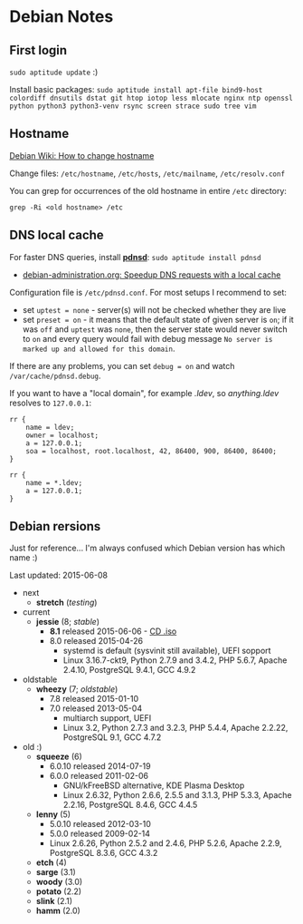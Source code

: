 

Debian Notes
============


First login
-----------

`sudo aptitude update` :)

Install basic packages: `sudo aptitude install apt-file bind9-host colordiff dnsutils dstat git htop iotop less mlocate nginx ntp openssl python python3 python3-venv rsync screen strace sudo tree vim`

Hostname
--------

[Debian Wiki: How to change hostname](https://wiki.debian.org/HowTo/ChangeHostname)

Change files: `/etc/hostname`, `/etc/hosts`, `/etc/mailname`, `/etc/resolv.conf`

You can grep for occurrences of the old hostname in entire `/etc` directory:

    grep -Ri <old hostname> /etc


DNS local cache
---------------

For faster DNS queries, install __[pdnsd](https://en.wikipedia.org/wiki/Pdnsd)__: `sudo aptitude install pdnsd`

- [debian-administration.org: Speedup DNS requests with a local cache](https://www.debian-administration.org/article/390/Speedup_DNS_requests_with_a_local_cache)

Configuration file is `/etc/pdnsd.conf`. For most setups I recommend to set:

- set `uptest = none` - server(s) will not be checked whether they are live
- set `preset = on` - it means that the default state of given server is `on`; if it was `off` and `uptest` was `none`, then the server state would never switch to `on` and every query would fail with debug message `No server is marked up and allowed for this domain`.

If there are any problems, you can set `debug = on` and watch `/var/cache/pdnsd.debug`.

If you want to have a "local domain", for example _.ldev_, so _anything.ldev_ resolves to `127.0.0.1`:

    rr {
        name = ldev;
        owner = localhost;
        a = 127.0.0.1;
        soa = localhost, root.localhost, 42, 86400, 900, 86400, 86400;
    }

    rr {
        name = *.ldev;
        a = 127.0.0.1;
    }



Debian rersions
---------------

Just for reference... I'm always confused which Debian version has which name :)

Last updated: 2015-06-08

- next
    - __stretch__ (_testing_)
- current
    - __jessie__ (8; _stable_)
        - __8.1__ released 2015-06-06 -
          [CD .iso](http://cdimage.debian.org/debian-cd/8.1.0/amd64/iso-cd/)
        - 8.0 released 2015-04-26
            - systemd is default (sysvinit still available), UEFI sopport
            - Linux 3.16.7-ckt9,
              Python 2.7.9 and 3.4.2,
              PHP 5.6.7,
              Apache 2.4.10,
              PostgreSQL 9.4.1,
              GCC 4.9.2
- oldstable
    - __wheezy__ (7; _oldstable_)
        - 7.8 released 2015-01-10
        - 7.0 released 2013-05-04
            - multiarch support, UEFI
            - Linux 3.2,
              Python 2.7.3 and 3.2.3,
              PHP 5.4.4,
              Apache 2.2.22,
              PostgreSQL 9.1,
              GCC 4.7.2
- old :)
    - __squeeze__ (6)
        - 6.0.10 released 2014-07-19
        - 6.0.0 released 2011-02-06
            - GNU/kFreeBSD alternative, KDE Plasma Desktop
            - Linux 2.6.32,
              Python 2.6.6, 2.5.5 and 3.1.3,
              PHP 5.3.3,
              Apache 2.2.16,
              PostgreSQL 8.4.6,
              GCC 4.4.5
    - __lenny__ (5)
        - 5.0.10 released 2012-03-10
        - 5.0.0 released 2009-02-14
        - Linux 2.6.26,
          Python 2.5.2 and 2.4.6,
          PHP 5.2.6,
          Apache 2.2.9,
          PostgreSQL 8.3.6,
          GCC 4.3.2
    - __etch__ (4)
    - __sarge__ (3.1)
    - __woody__ (3.0)
    - __potato__ (2.2)
    - __slink__ (2.1)
    - __hamm__ (2.0)




